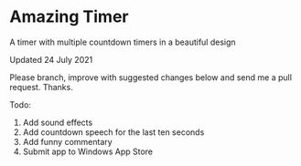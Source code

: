# Amazing Timer
A timer with multiple countdown timers in a beautiful design

Updated 24 July 2021

Please branch, improve with suggested changes below and send me a pull request. Thanks.


Todo:
1. Add sound effects
2. Add countdown speech for the last ten seconds
3. Add funny commentary
4. Submit app to Windows App Store

